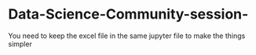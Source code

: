 # Data-Science-Community-session-
You need to keep the excel file in the same jupyter file to make the things simpler
